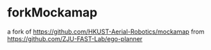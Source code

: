# forkMockamap
a fork of https://github.com/HKUST-Aerial-Robotics/mockamap from https://github.com/ZJU-FAST-Lab/ego-planner
